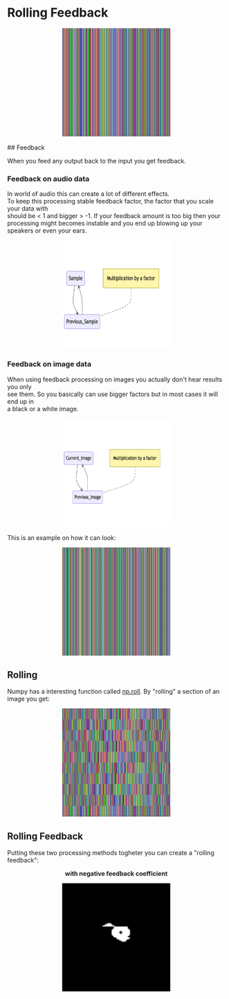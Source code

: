 # Rolling Feedback
<p align="center">
<img src="Renders/image.png" width=250 height=250>
</p >
## Feedback

When you feed any output back to the input you get feedback. 

### Feedback on audio data

In world of audio this can create a lot of different effects. \
To keep this processing stable feedback factor, the factor that you scale your data with \
should be < 1 and bigger > -1. If your feedback amount is too big then your processing might becomes instable and you  end up blowing up your speakers or even your ears. 
<p align="center">
<img src="Desc_images/desc_feedback.png" width=250 height=250>
</p >

### Feedback on image data
When using feedback processing on images you actually don't hear results you only \
see them. So you basically can use bigger factors but in most cases it will end up in \
a black or a white image. 
<p align="center">
<img src="Desc_images/desc_feedback_2.png" width=250 height=250>
</p >


This is an example on how it can look:

<p align="center">
<img src="Renders/feedback.png" width=250 height=250>
</p >

## Rolling

Numpy has a interesting function called [np.roll](https://numpy.org/doc/stable/reference/generated/numpy.roll.html). By "rolling" a section of an image you get: 

<p align="center">
<img src="Renders/rolling.png" width=250 height=250>
</p >

## Rolling Feedback
Putting these two processing methods togheter you can create a "rolling feedback":

<p> <center><b> with negative feedback coefficient</b></center> </p>
<p align="center">
<img src="Renders/rolling_feedback.gif" width=250 height=250>
</p >
